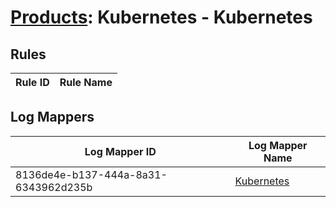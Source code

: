 # [Products](README.md): Kubernetes - Kubernetes

## Rules

|Rule ID|Rule Name|
|----|----|


## Log Mappers

|Log Mapper ID|Log Mapper Name|
|----|----|
|8136de4e-b137-444a-8a31-6343962d235b|[Kubernetes](../mappings/8136de4e-b137-444a-8a31-6343962d235b.md)|


